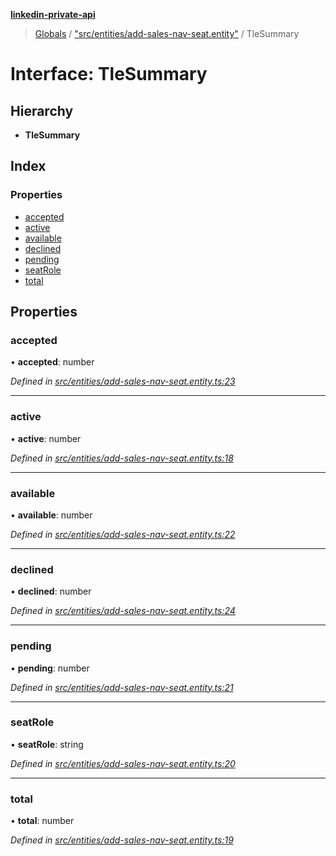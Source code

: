 **[linkedin-private-api](../README.md)**

> [Globals](../globals.md) / ["src/entities/add-sales-nav-seat.entity"](../modules/_src_entities_add_sales_nav_seat_entity_.md) / TleSummary

# Interface: TleSummary

## Hierarchy

* **TleSummary**

## Index

### Properties

* [accepted](_src_entities_add_sales_nav_seat_entity_.tlesummary.md#accepted)
* [active](_src_entities_add_sales_nav_seat_entity_.tlesummary.md#active)
* [available](_src_entities_add_sales_nav_seat_entity_.tlesummary.md#available)
* [declined](_src_entities_add_sales_nav_seat_entity_.tlesummary.md#declined)
* [pending](_src_entities_add_sales_nav_seat_entity_.tlesummary.md#pending)
* [seatRole](_src_entities_add_sales_nav_seat_entity_.tlesummary.md#seatrole)
* [total](_src_entities_add_sales_nav_seat_entity_.tlesummary.md#total)

## Properties

### accepted

•  **accepted**: number

*Defined in [src/entities/add-sales-nav-seat.entity.ts:23](https://github.com/cosiall/linkedin-private-api/blob/f0f3775/src/entities/add-sales-nav-seat.entity.ts#L23)*

___

### active

•  **active**: number

*Defined in [src/entities/add-sales-nav-seat.entity.ts:18](https://github.com/cosiall/linkedin-private-api/blob/f0f3775/src/entities/add-sales-nav-seat.entity.ts#L18)*

___

### available

•  **available**: number

*Defined in [src/entities/add-sales-nav-seat.entity.ts:22](https://github.com/cosiall/linkedin-private-api/blob/f0f3775/src/entities/add-sales-nav-seat.entity.ts#L22)*

___

### declined

•  **declined**: number

*Defined in [src/entities/add-sales-nav-seat.entity.ts:24](https://github.com/cosiall/linkedin-private-api/blob/f0f3775/src/entities/add-sales-nav-seat.entity.ts#L24)*

___

### pending

•  **pending**: number

*Defined in [src/entities/add-sales-nav-seat.entity.ts:21](https://github.com/cosiall/linkedin-private-api/blob/f0f3775/src/entities/add-sales-nav-seat.entity.ts#L21)*

___

### seatRole

•  **seatRole**: string

*Defined in [src/entities/add-sales-nav-seat.entity.ts:20](https://github.com/cosiall/linkedin-private-api/blob/f0f3775/src/entities/add-sales-nav-seat.entity.ts#L20)*

___

### total

•  **total**: number

*Defined in [src/entities/add-sales-nav-seat.entity.ts:19](https://github.com/cosiall/linkedin-private-api/blob/f0f3775/src/entities/add-sales-nav-seat.entity.ts#L19)*
